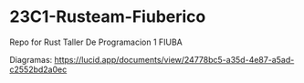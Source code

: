 # 23C1-Rusteam-Fiuberico
Repo for Rust Taller De Programacion 1 FIUBA

Diagramas: https://lucid.app/documents/view/24778bc5-a35d-4e87-a5ad-c2552bd2a0ec
